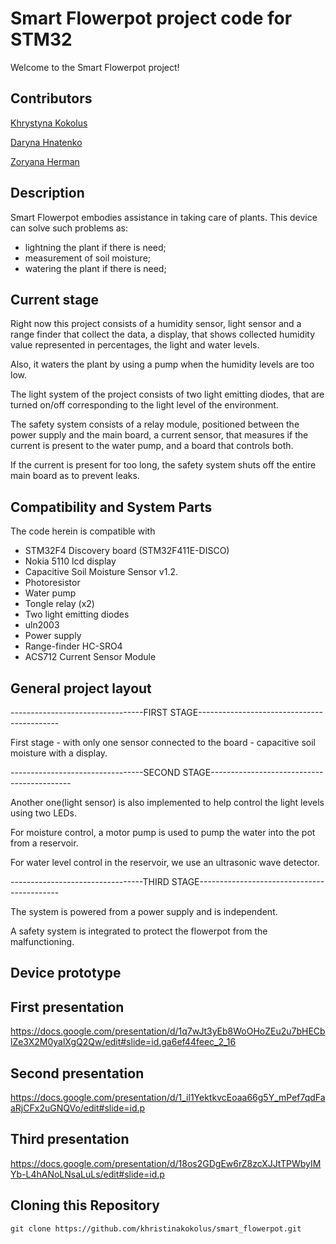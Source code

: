 # Smart Flowerpot project code for STM32

Welcome to the Smart Flowerpot project!

## Contributors
[Khrystyna Kokolus](https://github.com/khristinakokolus)

[Daryna Hnatenko](https://github.com/monberin)

[Zoryana Herman](https://github.com/zoriankaH)

## Description
Smart Flowerpot embodies assistance in taking care of plants. This device can solve such problems as:

* lightning the plant if there is need;
* measurement of soil moisture;
* watering the plant if there is need;

## Current stage
Right now this project consists of a humidity sensor, light sensor and a range finder that collect the data, a display,
that shows collected humidity value represented in percentages, the light and water levels. 

Also, it waters the plant by using a pump when the humidity levels are too low. 

The light system of the project consists of two light emitting diodes, that are turned on/off corresponding to the light level of the environment.

The safety system consists of a relay module, positioned between the power supply and the main board, a current sensor, that measures if the current is present to the water pump, and a board that controls both. 

If the current is present for too long, the safety system shuts off the entire main board as to prevent leaks. 

## Compatibility and System Parts
The code herein is compatible with 
* STM32F4 Discovery board (STM32F411E-DISCO)
* Nokia 5110 lcd display
* Capacitive Soil Moisture Sensor v1.2.
* Photoresistor
* Water pump
* Tongle relay (x2)
* Two light emitting diodes
* uln2003
* Power supply
* Range-finder HC-SRO4
* ACS712 Current Sensor Module


## General project layout

---------------------------------FIRST STAGE-------------------------------------------

First stage - with only one sensor connected to the board - capacitive soil moisture with a display. 

---------------------------------SECOND STAGE-------------------------------------------

Another one(light sensor) is also implemented to help control the light levels using two LEDs.

For moisture control, a motor pump is used to pump the water into the pot from a reservoir.

For water level control in the reservoir, we use an ultrasonic wave detector.

---------------------------------THIRD STAGE-------------------------------------------

The system is powered from a power supply and is independent.

A safety system is integrated to protect the flowerpot from the malfunctioning.

## Device prototype


## First presentation

https://docs.google.com/presentation/d/1q7wJt3yEb8WoOHoZEu2u7bHECblZe3X2M0yalXgQ2Qw/edit#slide=id.ga6ef44feec_2_16

## Second presentation

https://docs.google.com/presentation/d/1_il1YektkvcEoaa66g5Y_mPef7qdFaaRjCFx2uGNQVo/edit#slide=id.p

## Third presentation

https://docs.google.com/presentation/d/18os2GDgEw6rZ8zcXJJtTPWbyIMYb-L4hANoLNsaLuLs/edit#slide=id.p

## Cloning this Repository

```
git clone https://github.com/khristinakokolus/smart_flowerpot.git
```

